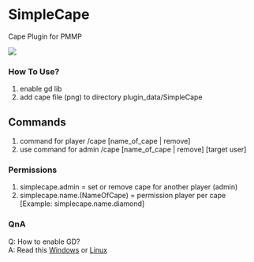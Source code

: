 # SimpleCape
Cape Plugin for PMMP


![](icon.png)
### How To Use?
1. enable gd lib
2. add cape file (png) to directory plugin_data/SimpleCape

## Commands
1. command for player /cape [name_of_cape | remove]
2. use command for admin /cape [name_of_cape | remove] [target user]

### Permissions
1. simplecape.admin = set or remove cape for another player (admin)
2. simplecape.name.(NameOfCape) = permission player per cape [Example: simplecape.name.diamond]

### QnA
Q: How to enable GD?\
A: Read this [Windows](https://forums.pmmp.io/threads/gd-on-php.6532/) or [Linux](https://forums.pmmp.io/threads/how-to-install-gd-lib-in-php-binary.4372/)
